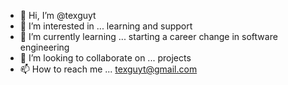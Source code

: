 - 👋 Hi, I’m @texguyt
- 👀 I’m interested in ... learning and support
- 🌱 I’m currently learning ... starting a career change in software engineering
- 💞️ I’m looking to collaborate on ... projects
- 📫 How to reach me ... texguyt@gmail.com

<!---
texguyt/texguyt is a ✨ special ✨ repository because its `README.md` (this file) appears on your GitHub profile.
You can click the Preview link to take a look at your changes.
--->
